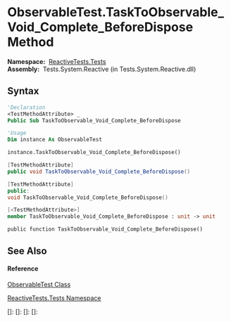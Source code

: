 # ObservableTest.TaskToObservable\_Void\_Complete\_BeforeDispose Method

**Namespace:**  [ReactiveTests.Tests](ReactiveTests.Tests\ReactiveTests.Tests.md)  
**Assembly:**  Tests.System.Reactive (in Tests.System.Reactive.dll)

## Syntax

```vb
'Declaration
<TestMethodAttribute> _
Public Sub TaskToObservable_Void_Complete_BeforeDispose
```

```vb
'Usage
Dim instance As ObservableTest

instance.TaskToObservable_Void_Complete_BeforeDispose()
```

```csharp
[TestMethodAttribute]
public void TaskToObservable_Void_Complete_BeforeDispose()
```

```c++
[TestMethodAttribute]
public:
void TaskToObservable_Void_Complete_BeforeDispose()
```

```fsharp
[<TestMethodAttribute>]
member TaskToObservable_Void_Complete_BeforeDispose : unit -> unit 
```

```jscript
public function TaskToObservable_Void_Complete_BeforeDispose()
```

## See Also

#### Reference

[ObservableTest Class](ObservableTest\ObservableTest.md)

[ReactiveTests.Tests Namespace](ReactiveTests.Tests\ReactiveTests.Tests.md)

[]: 
[]: 
[]: 
[]: 